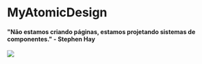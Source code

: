 # MyAtomicDesign

#### "Não estamos criando páginas, estamos projetando sistemas de componentes." - Stephen Hay

<img src="https://dab1nmslvvntp.cloudfront.net/wp-content/uploads/2011/01/PeriodicTables2.png">

